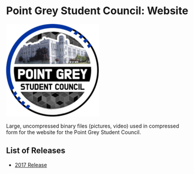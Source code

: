 # Point Grey Student Council: Website

<img src="readme-img/logo-stuco.jpg" width=50% />

Large, uncompressed binary files (pictures, video) used in compressed form for the website for the Point Grey Student Council.

## List of Releases

* [2017 Release](https://github.com/pgstuco/pgstuco.github.io-assets)
